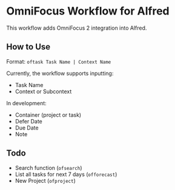 # OmniFocus Workflow for Alfred
This workflow adds OmniFocus 2 integration into Alfred.

## How to Use

Format: `oftask Task Name | Context Name`

Currently, the workflow supports inputting:
* Task Name
* Context or Subcontext

In development: 
* Container (project or task)
* Defer Date
* Due Date
* Note

## Todo
* Search function (`ofsearch`)
* List all tasks for next 7 days (`offorecast`)
* New Project (`ofproject`)